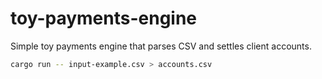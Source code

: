 # toy-payments-engine

Simple toy payments engine that parses CSV and settles client accounts.

```sh
cargo run -- input-example.csv > accounts.csv
```
